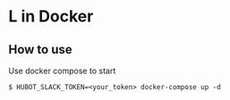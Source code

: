 # L in Docker

How to use
----------

Use docker compose to start

    $ HUBOT_SLACK_TOKEN=<your_token> docker-compose up -d
